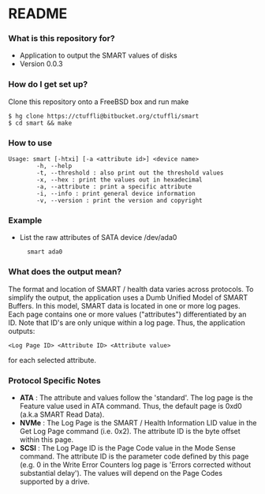 # README #

### What is this repository for? ###

* Application to output the SMART values of disks
* Version 0.0.3

### How do I get set up? ###

Clone this repository onto a FreeBSD box and run make

    $ hg clone https://ctuffli@bitbucket.org/ctuffli/smart
    $ cd smart && make

### How to use
    Usage: smart [-htxi] [-a <attribute id>] <device name>
            -h, --help
            -t, --threshold : also print out the threshold values
            -x, --hex : print the values out in hexadecimal
            -a, --attribute : print a specific attribute
            -i, --info : print general device information
            -v, --version : print the version and copyright

### Example
* List the raw attributes of SATA device /dev/ada0

        smart ada0

### What does the output mean?
The format and location of SMART / health data varies across protocols.
To simplify the output, the application uses a Dumb Unified Model of
SMART Buffers. In this model, SMART data is located in one or more log
pages. Each page contains one or more values ("attributes")
differentiated by an ID. Note that ID's are only unique within a log
page. Thus, the application outputs:

    <Log Page ID> <Attribute ID> <Attribute value>
for each selected attribute.

### Protocol Specific Notes
* __ATA__ : The attribute and values follow the 'standard'. The log page is the Feature value used in ATA command. Thus, the default page is 0xd0 (a.k.a SMART Read Data). 
* __NVMe__ : The Log Page is the SMART / Health Information LID value in the Get Log Page command (i.e. 0x2). The attribute ID is the byte offset within this page.
* __SCSI__ : The Log Page ID is the Page Code value in the Mode Sense command. The attribute ID is the parameter code defined by this page (e.g. 0 in the Write Error Counters log page is 'Errors corrected without substantial delay'). The values will depend on the Page Codes supported by a drive.

